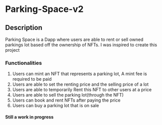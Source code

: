 # Parking-Space-v2


## Description

Parking Space is a Dapp where users are able to rent or sell owned parkings lot based off the ownership of NFTs. I was inspired to create this project

### Functionalities
1. Users can mint an NFT that represents a parking lot, A mint fee is required to be paid
2. Users are able to set the renting price and the selling price of a lot
3. Users are able to temporarily Rent this NFT to other users at a price
4. Users are able to sell the parking lot(through the NFT) 
5. Users can book and rent NFTs after paying the price
6. Users can buy a parking lot that is on sale


#### Still a work in progress
